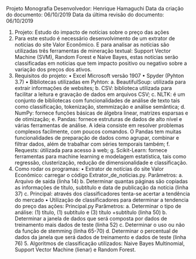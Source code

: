 Projeto Monografia
Desenvolvedor: Henrique Hamaguchi 
Data da criação do documento: 06/10/2019 
Data da última revisão do documento: 06/10/2019
1.	Projeto: Estudo do impacto de notícias sobre o preço das ações
2.	Para este estudo é necessário desenvolvimento de um extrator de notícias do site Valor Econômico. E para analisar as notícias são utilizadas três ferramentas de mineração textual: Support Vector Machine (SVM), Random Forest e Naive Bayes, estas notícias serão classificadas em notícias que tem impacto positivo ou negativo sobre a variação dos preços dos ativos.
3.	Requisitos do projeto:
  •	Excel Microsoft versão 1907
  •	Spyder (Pyhton 3.7)
  •	Bibliotecas utilizadas em Pyhton:
    a.	BeautifulSoup: utilizada para extrair informações de websites;
    b.	CSV: biblioteca utilizada para facilitar a leitura e gravação de dados em arquivos CSV;
    c.	NLTK: é um conjunto de bibliotecas com funcionalidades de análise de texto tais como classificação, tokenização, stemmização e análise semântica;
    d.	NumPy: fornece funções básicas de álgebra linear, matrizes esparsas e de otimização;
    e.	Pandas: fornece estruturas de dados de alto nível e várias ferramentas de análise. A ideia consiste em resolver problemas complexos facilmente, com poucos comandos. O Pandas tem muitas funcionalidades de preparação de dados como agrupar, combinar e filtrar dados, além de trabalhar com séries temporais também;
    f.	Requests: útilizada para acesso à web;
    g.	Scikit-Learn: fornece ferramentas para machine learning e modelagem estatística, tais como regressão, clusterização, redução de dimensionalidade e classificação.
4.	Como rodar os programas:
  •	Extrator de notícias do site Valor Econômico: carregar o código Extrator_de_noticias.py. 
    Parâmetros:
    a.	Arquivo de saída (linha 14)
    b.	Determinar quantas páginas são copiadas as informações de título, subtítulo e data de publicação da notícia (linha 37)
    c.	Principal: através dos classificadores tenta-se acertar a tendência do mercado
  •	Utilização de classificadores para determinar a tendencia do preço das ações: Principal.py 
    Parâmetros:
    a.	Determinar o tipo de análise: (1) título, (1) subtítulo e (3) título +subtítulo (linha 50)
    b.	Determinar a janela de dados que será composta por dados de treinamento mais dados de teste (linha 52)
    c.	Determinar o uso ou não da função de stemming (linha 65-70)
    d.	Determinar o percentual de dados da janela que será dados de treinamento e dados de teste (linha 76)
    5.	Algoritmos de classificação utilizados: Naive Bayes Multinomial, Support Vector Machine (lienar) e Random Forest. 
